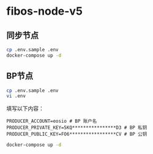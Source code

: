 # fibos-node-v5

## 同步节点
```bash
cp .env.sample .env
docker-compose up -d
```

## BP节点
```bash
cp .env.sample .env
vi .env
```
填写以下内容：
```
PRODUCER_ACCOUNT=eosio # BP 账户名
PRODUCER_PRIVATE_KEY=5KQ****************D3 # BP 私钥
PRODUCER_PUBLIC_KEY=FO6*****************CV # BP 公钥
```

```bash
docker-compose up -d
```